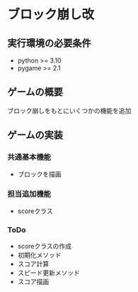 # ブロック崩し改
## 実行環境の必要条件
* python >= 3.10
* pygame >= 2.1
## ゲームの概要
ブロック崩しをもとにいくつかの機能を追加

## ゲームの実装
### 共通基本機能
* ブロックを描画
### 担当追加機能
* scoreクラス
### ToDo
* scoreクラスの作成
* 初期化メソッド
* スコア計算
* スピード更新メソッド
* スコア描画
